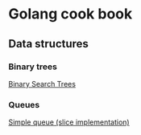 # Golang cook book

## Data structures
### Binary trees
[Binary Search Trees](https://github.com/serpis1/go_cook_book/tree/master/data_structures/binary_search_tree)

### Queues
[Simple queue (slice implementation)](https://github.com/serpis1/go_cook_book/tree/master/data_structures/queue/queue_slice.go)
